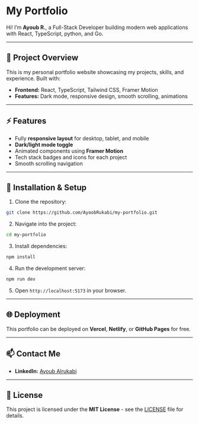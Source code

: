 
# My Portfolio



Hi! I’m **Ayoub R.**, a Full-Stack Developer building modern web applications with React, TypeScript, python, and Go.

---

## 🚀 Project Overview

This is my personal portfolio website showcasing my projects, skills, and experience. Built with:

- **Frontend:** React, TypeScript, Tailwind CSS, Framer Motion  
- **Features:** Dark mode, responsive design, smooth scrolling, animations  

---

## ⚡ Features

- Fully **responsive layout** for desktop, tablet, and mobile  
- **Dark/light mode toggle**  
- Animated components using **Framer Motion**  
- Tech stack badges and icons for each project  
- Smooth scrolling navigation  

---

## 📂 Installation & Setup

1. Clone the repository:

```bash
git clone https://github.com/AyoobRukabi/my-portfolio.git
````

2. Navigate into the project:

```bash
cd my-portfolio
```

3. Install dependencies:

```bash
npm install
```

4. Run the development server:

```bash
npm run dev
```

5. Open `http://localhost:5173` in your browser.

---

## 🌐 Deployment

This portfolio can be deployed on **Vercel**, **Netlify**, or **GitHub Pages** for free.

---

## 📫 Contact Me

* **LinkedIn:** [Ayoub Alrukabi](https://linkedin.com/in/ayob-alrukabi-308b491a8)

---

## 📝 License

This project is licensed under the **MIT License** - see the [LICENSE](LICENSE) file for details.

